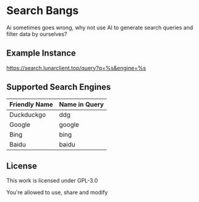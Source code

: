 # Search Bangs

Ai sometimes goes wrong, why not use AI to generate search queries and filter data by ourselves?

## Example Instance

https://search.lunarclient.top/query?q=%s&engine=%s

## Supported Search Engines

| Friendly Name | Name in Query |
| ------------- | ------------- |
| Duckduckgo    | ddg           |
| Google        | google        |
| Bing          | bing          |
| Baidu         | baidu         |

## License

This work is licensed under GPL-3.0

You're allowed to use, share and modify